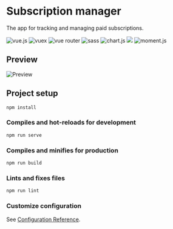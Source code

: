 # Subscription manager

The app for tracking and managing paid subscriptions.

<img src="https://img.shields.io/badge/-vue.js-brightgreen" alt="vue.js"/>
<img src="https://img.shields.io/badge/-vuex-yellowgreen" alt="vuex"/>
<img src="https://img.shields.io/badge/-vue--router-lightgrey" alt="vue router"/>
<img src="https://img.shields.io/badge/-sass-hotpink" alt="sass"/>
<img src="https://img.shields.io/badge/-chart.js-blue" alt="chart.js">
<img src="https://img.shields.io/badge/-axios-red"/>
<img src="https://img.shields.io/badge/-moment.js-yellow" alt="moment.js"/>

## Preview

<img src="https://imgur.com/u36JEMe" alt="Preview"/>

## Project setup
```
npm install
```

### Compiles and hot-reloads for development
```
npm run serve
```

### Compiles and minifies for production
```
npm run build
```

### Lints and fixes files
```
npm run lint
```

### Customize configuration
See [Configuration Reference](https://cli.vuejs.org/config/).

